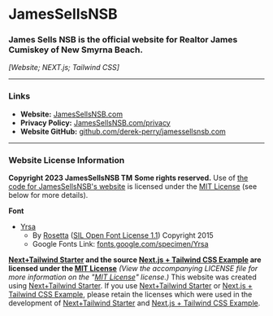 # JamesSellsNSB
### James Sells NSB is the official website for Realtor James Cumiskey of New Smyrna Beach.
_[Website; NEXT.js; Tailwind CSS]_

---

### Links
- **Website:** [JamesSellsNSB.com](https://JamesSellsNSB.com "Visit the website for JamesSellsNSB at JamesSellsNSB.com")
- **Privacy Policy:** [JamesSellsNSB.com/privacy](https://JamesSellsNSB.com/privacy "Visit the privacy policy for JamesSellsNSB at JamesSellsNSB.com/privacy")
- **Website GitHub:** [github.com/derek-perry/jamessellsnsb.com](https://github.com/derek-perry/jamessellsnsb.com "Visit the GitHub for the JamesSellsNSB Website at github.com/derek-perry/jamessellsnsb")

---

### Website License Information
**Copyright 2023 JamesSellsNSB TM**
**Some rights reserved.**
Use of [the code for JamesSellsNSB's website](https://github.com/derek-perry/jamessellsnsb.com "Visit the GitHub for the JamesSellsNSB Website at github.com/derek-perry/jamessellsnsb.com") is licensed under the [MIT License](https://mit.edu/~amini/LICENSE.md "View the Official MIT License at mit.edu/~amini/LICENSE.md") (see below for more details).

**Font**
- [Yrsa](https://fonts.google.com/specimen/Yrsa "View Yrsa on Google Fonts")
	- By [Rosetta](https://github.com/rosettatype "Go to Rosetta, the Creator of Yrsa, on GitHub") ([SIL Open Font License 1.1](https://scripts.sil.org/ofl "View the Official SIL Open Font License 1.1 at scripts.sil.org/ofl")) Copyright 2015
	- Google Fonts Link: [fonts.google.com/specimen/Yrsa](https://fonts.google.com/specimen/Yrsa "View Yrsa on Google Fonts")

**[Next+Tailwind Starter](https://github.com/derek-perry/next-tailwind-starter "Visit the GitHub repository for this Next+Tailwind Starter at github.com/derek-perry/next-tailwind-starter") and the source [Next.js + Tailwind CSS Example](https://github.com/vercel/next.js/tree/deprecated-main/examples/with-tailwindcss "Visit the Official Next.js + Tailwind CSS Example that this Starter was Based On at github.com/vercel/next.js/tree/deprecated-main/examples/with-tailwindcss") are licensed under the [MIT License](https://mit.edu/~amini/LICENSE.md "View the Official MIT License at mit.edu/~amini/LICENSE.md")**
_(View the accompanying LICENSE file for more information on the "[MIT License](https://mit.edu/~amini/LICENSE.md "View the Official MIT License at mit.edu/~amini/LICENSE.md")" license.)_
This website was created using [Next+Tailwind Starter](https://github.com/derek-perry/next-tailwind-starter "Visit the GitHub repository for this Next+Tailwind Starter at github.com/derek-perry/next-tailwind-starter"). If you use [Next+Tailwind Starter](https://github.com/derek-perry/next-tailwind-starter "Visit the GitHub repository for this Next+Tailwind Starter at github.com/derek-perry/next-tailwind-starter") or [Next.js + Tailwind CSS Example](https://github.com/vercel/next.js/tree/deprecated-main/examples/with-tailwindcss "Visit the Official Next.js + Tailwind CSS Example that this Starter was Based On at github.com/vercel/next.js/tree/deprecated-main/examples/with-tailwindcss"), please retain the licenses which were used in the development of [Next+Tailwind Starter](https://github.com/derek-perry/next-tailwind-starter "Visit the GitHub repository for this Next+Tailwind Starter at github.com/derek-perry/next-tailwind-starter") and [Next.js + Tailwind CSS Example](https://github.com/vercel/next.js/tree/deprecated-main/examples/with-tailwindcss "Visit the Official Next.js + Tailwind CSS Example that this Starter was Based On at github.com/vercel/next.js/tree/deprecated-main/examples/with-tailwindcss").